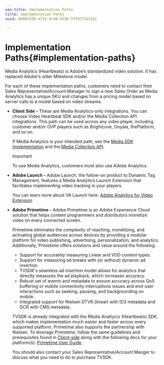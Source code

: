 ```yaml
---
seo-title: Implementation Paths
title: Implementation Paths
uuid: 8400c938-e77e-4c88-b23b-5f5977a5316c

---
```


# Implementation Paths{#implementation-paths}

Media Analytics (Heartbeats) is Adobe’s standardized video solution. It has replaced Adobe's older Milestone model.

For each of these implementation paths, customers need to contact their Sales Representative/Account Manager to sign a new Sales Order as Media Analytics has a unique SKU and changes from a pricing model based on server calls to a model based on video streams:

* **Client Side -** These are Media Analytics-only integrations. You can choose Video Heartbeat SDK and/or the Media Collection API integrations. This path can be used across any video player, including customer and/or OVP players such as Brightcove, Ooyala, thePlatform, and so on.

  If Media Analytics is your intended path, see the [Media SDK Implementation](https://marketing.adobe.com/resources/help/en_US/sc/appmeasurement/hbvideo/c_vhl_stand-implement.html) and the [Media Collection API](../../media-collection-api/mc-api-overview.md).

  >[!IMPORTANT]
  >
  >To use Media Analytics, customers must also use Adobe Analytics.

* **Adobe Launch -** Adobe Launch, the follow-on product to Dynamic Tag Management, features a Media Analytics Launch Extension that facilitates implementing video tracking in your players.

  You can learn more about VA Launch here: [Adobe Analytics for Video Extension](https://docs.adobelaunch.com/extension-reference/web/adobe-analytics-for-video-extension)
* **Adobe Primetime -** Adobe Primetime is an Adobe Experience Cloud solution that helps content programmers and distributors monetize video on every connected screen.

  Primetime eliminates the complexity of reaching, monetizing, and activating global audiences across devices by providing a modular platform for video publishing, advertising, personalization, and analytics. Additionally, Primetime offers solutions and value around the following:

    * Support for accurately measuring Linear and VOD content types. 
    * Support for measuring ad breaks with (or without) dynamic ad insertion. 
    * TVSDK's seamless ad insertion model allows for analytics that directly measures the ad playback, which increases accuracy. 
    * Robust set of events and metadata to ensure accuracy across QoS buffering or mobile connectivity interruptions issues and end-user interactions such as seeking, pausing, and backgrounding on mobile. 
    * Integrated support for Nielsen DTVR (linear) with ID3 metadata and DCR with CMS metadata.

  TVSDK is already integrated with the Media Analtyics (Heartbeats) SDK, which makes implementation much easier and faster across every supported platform. Primetime also supports the partnership with Nielsen. To leverage Primetime, follow the same guidelines and prerequisites found in [Client-side](../../intro-to-ava/implementation-paths/client-side-path.md) along with the following docs for your platform(s): [Primetime User Guide](https://helpx.adobe.com/primetime/user-guide.html).

  You should also contact your Sales Representative/Account Manger to discuss what you need to do to purchase TVSDK.
